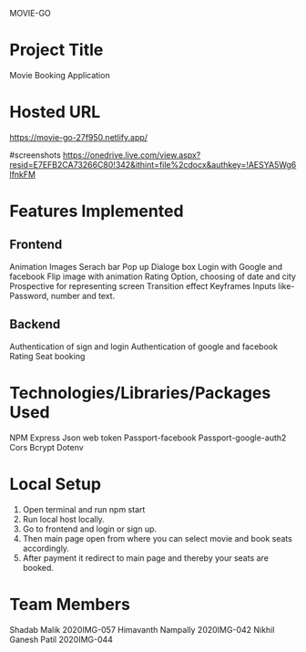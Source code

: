 MOVIE-GO
# Project Title

Movie Booking Application

# Hosted URL
https://movie-go-27f950.netlify.app/

#screenshots
https://onedrive.live.com/view.aspx?resid=E7EFB2CA73266C80!342&ithint=file%2cdocx&authkey=!AESYA5Wg6lfnkFM

# Features Implemented

## Frontend
Animation
Images 
Serach bar
Pop up Dialoge box
Login with Google and facebook
Flip image with animation
Rating Option, choosing of date and city
Prospective for representing screen
Transition effect
Keyframes
Inputs like- Password, number and text.
  
## Backend
Authentication of sign and login
Authentication of google and facebook
Rating
Seat booking



# Technologies/Libraries/Packages Used
NPM 
Express
Json web token
Passport-facebook
Passport-google-auth2
Cors
Bcrypt
Dotenv

# Local Setup
1.	Open terminal and run npm start
2.	Run local host locally.
3.	Go to frontend and login or sign up.
4.	Then main page open from where you can select movie and book seats accordingly.
5.	After payment it redirect to main page and thereby your seats are booked.


# Team Members
Shadab Malik 2020IMG-057
Himavanth Nampally 2020IMG-042
Nikhil Ganesh Patil 2020IMG-044
